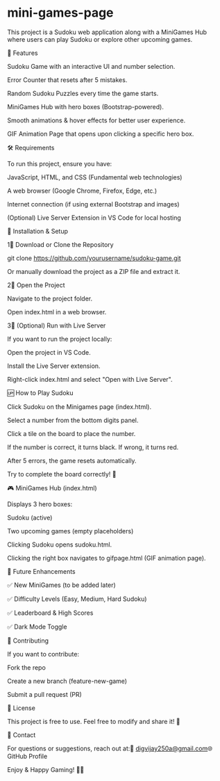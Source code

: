 # mini-games-page
This project is a Sudoku web application along with a MiniGames Hub where users can play Sudoku or explore other upcoming games.

📌 Features

Sudoku Game with an interactive UI and number selection.

Error Counter that resets after 5 mistakes.

Random Sudoku Puzzles every time the game starts.

MiniGames Hub with hero boxes (Bootstrap-powered).

Smooth animations & hover effects for better user experience.

GIF Animation Page that opens upon clicking a specific hero box.

🛠 Requirements

To run this project, ensure you have:

JavaScript, HTML, and CSS (Fundamental web technologies)

A web browser (Google Chrome, Firefox, Edge, etc.)

Internet connection (if using external Bootstrap and images)

(Optional) Live Server Extension in VS Code for local hosting

📝 Installation & Setup

1⃣ Download or Clone the Repository

git clone https://github.com/yourusername/sudoku-game.git

Or manually download the project as a ZIP file and extract it.

2⃣ Open the Project

Navigate to the project folder.

Open index.html in a web browser.

3⃣ (Optional) Run with Live Server

If you want to run the project locally:

Open the project in VS Code.

Install the Live Server extension.

Right-click index.html and select "Open with Live Server".

🆙 How to Play Sudoku

Click Sudoku on the Minigames page (index.html).

Select a number from the bottom digits panel.

Click a tile on the board to place the number.

If the number is correct, it turns black. If wrong, it turns red.

After 5 errors, the game resets automatically.

Try to complete the board correctly! 🎯

🎮 MiniGames Hub (index.html)

Displays 3 hero boxes:

Sudoku (active)

Two upcoming games (empty placeholders)

Clicking Sudoku opens sudoku.html.

Clicking the right box navigates to gifpage.html (GIF animation page).

🔧 Future Enhancements

✅ New MiniGames (to be added later)

✅ Difficulty Levels (Easy, Medium, Hard Sudoku)

✅ Leaderboard & High Scores

✅ Dark Mode Toggle

🚀 Contributing

If you want to contribute:

Fork the repo

Create a new branch (feature-new-game)

Submit a pull request (PR)

📜 License

This project is free to use. Feel free to modify and share it! 🚀

📧 Contact

For questions or suggestions, reach out at:📩 digvijay250a@gmail.com🌐 GitHub Profile

Enjoy & Happy Gaming! 🎲🎉

